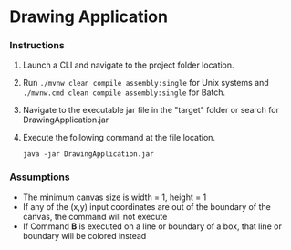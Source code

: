 # Drawing Application

### Instructions
1. Launch a CLI and navigate to the project folder location.
2. Run `./mvnw clean compile assembly:single` for Unix systems and `./mvnw.cmd clean compile assembly:single` for Batch.
3. Navigate to the executable jar file in the "target" folder or search for DrawingApplication.jar
4. Execute the following
command at the file location.
    
    `java -jar DrawingApplication.jar`

### Assumptions
* The minimum canvas size is width = 1, height = 1
* If any of the (x,y) input coordinates are out of the boundary of the canvas, the command will not execute
* If Command **B** is executed on a line or boundary of a box, that line or boundary will be colored instead
